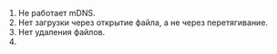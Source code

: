 1. Не работает mDNS.
2. Нет загрузки через открытие файла, а не через перетягивание.
3. Нет удаления файлов.
4. 

